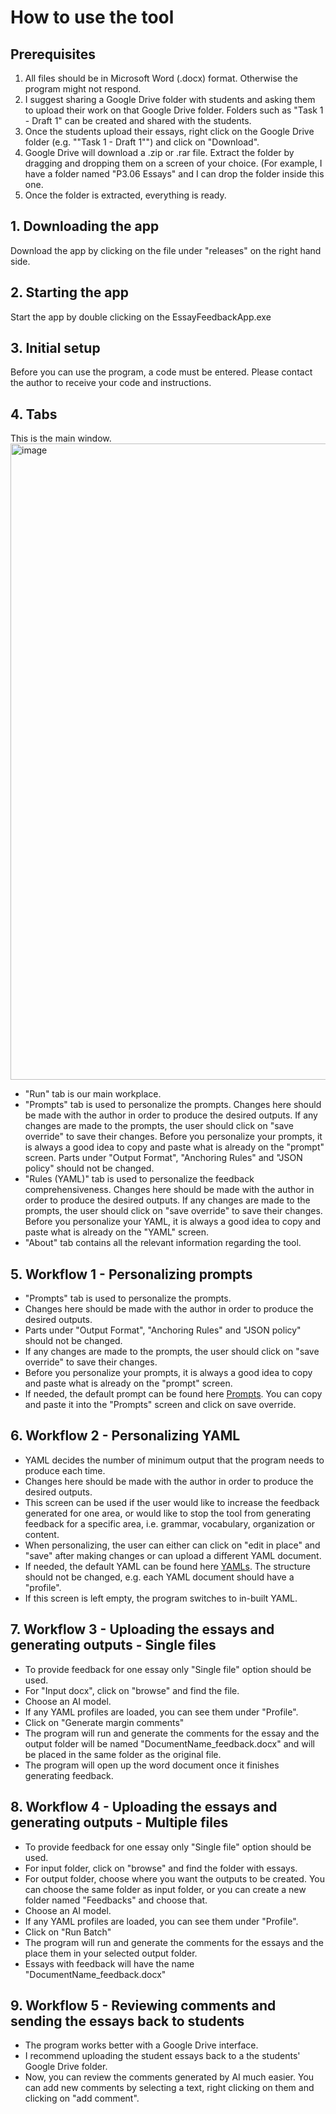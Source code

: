 # How to use the tool

## Prerequisites 
1. All files should be in Microsoft Word (.docx) format. Otherwise the program might not respond.
2. I suggest sharing a Google Drive folder with students and asking them to upload their work on that Google Drive folder. Folders such as "Task 1 - Draft 1" can be created and shared with the students. 
3. Once the students upload their essays, right click on the Google Drive folder (e.g. ""Task 1 - Draft 1"") and click on "Download".
4. Google Drive will download a .zip or .rar file. Extract the folder by dragging and dropping them on a screen of your choice. (For example, I have a folder named "P3.06 Essays" and I can drop the folder inside this one.
5. Once the folder is extracted, everything is ready. 

## 1. Downloading the app
Download the app by clicking on the file under "releases" on the right hand side. 

## 2. Starting the app
Start the app by double clicking on the EssayFeedbackApp.exe 

## 3. Initial setup
Before you can use the program, a code must be entered. Please contact the author to receive your code and instructions. 

## 4. Tabs
This is the main window. 
<img width="1919" height="1018" alt="image" src="https://github.com/user-attachments/assets/bcd270c2-c78a-4b78-9535-08611c35641f" />

- "Run" tab is our main workplace. 
- "Prompts" tab is used to personalize the prompts. Changes here should be made with the author in order to produce the desired outputs. If any changes are made to the prompts, the user should click on "save override" to save their changes. Before you personalize your prompts, it is always a good idea to copy and paste what is already on the "prompt" screen. Parts under "Output Format", "Anchoring Rules" and "JSON policy" should not be changed.
- "Rules (YAML)" tab is used to personalize the feedback comprehensiveness. Changes here should be made with the author in order to produce the desired outputs. If any changes are made to the prompts, the user should click on "save override" to save their changes.  Before you personalize your YAML, it is always a good idea to copy and paste what is already on the "YAML" screen. 
- "About" tab contains all the relevant information regarding the tool.

## 5. Workflow 1 - Personalizing prompts
- "Prompts" tab is used to personalize the prompts.
- Changes here should be made with the author in order to produce the desired outputs. 
- Parts under "Output Format", "Anchoring Rules" and "JSON policy" should not be changed.
- If any changes are made to the prompts, the user should click on "save override" to save their changes. 
- Before you personalize your prompts, it is always a good idea to copy and paste what is already on the "prompt" screen.
- If needed, the default prompt can be found here [Prompts](./main/prompts.md). You can copy and paste it into the "Prompts" screen and click on save override.

## 6. Workflow 2 - Personalizing YAML
- YAML decides the number of minimum output that the program needs to produce each time.
- Changes here should be made with the author in order to produce the desired outputs. 
- This screen can be used if the user would like to increase the feedback generated for one area, or would like to stop the tool from generating feedback for a specific area, i.e. grammar, vocabulary, organization or content.
- When personalizing, the user can either can click on "edit in place" and "save" after making changes or can upload a different YAML document.
- If needed, the default YAML can be found here [YAMLs](./main/yamls.md). The structure should not be changed, e.g. each YAML document should have a "profile".
- If this screen is left empty, the program switches to in-built YAML.

## 7. Workflow 3 - Uploading the essays and generating outputs - Single files
- To provide feedback for one essay only "Single file" option should be used.
- For "Input docx", click on "browse" and find the file.
- Choose an AI model.
- If any YAML profiles are loaded, you can see them under "Profile".
- Click on "Generate margin comments"
- The program will run and generate the comments for the essay and the output folder will be named "DocumentName_feedback.docx" and will be placed in the same folder as the original file.
- The program will open up the word document once it finishes generating feedback.

## 8. Workflow 4 - Uploading the essays and generating outputs - Multiple files
- To provide feedback for one essay only "Single file" option should be used.
- For input folder, click on "browse" and find the folder with essays.
- For output folder, choose where you want the outputs to be created. You can choose the same folder as input folder, or you can create a new folder named "Feedbacks" and choose that. 
- Choose an AI model.
- If any YAML profiles are loaded, you can see them under "Profile".
- Click on "Run Batch"
- The program will run and generate the comments for the essays and the place them in your selected output folder.
- Essays with feedback will have the name "DocumentName_feedback.docx"

## 9. Workflow 5 - Reviewing comments and sending the essays back to students
- The program works better with a Google Drive interface.
- I recommend uploading the student essays back to a the students' Google Drive folder.
- Now, you can review the comments generated by AI much easier. You can add new comments by selecting a text, right clicking on them and clicking on "add comment". 

